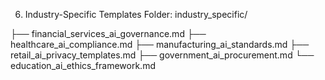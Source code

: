 6. Industry-Specific Templates
Folder: industry_specific/

├── financial_services_ai_governance.md
├── healthcare_ai_compliance.md
├── manufacturing_ai_standards.md
├── retail_ai_privacy_templates.md
├── government_ai_procurement.md
└── education_ai_ethics_framework.md
